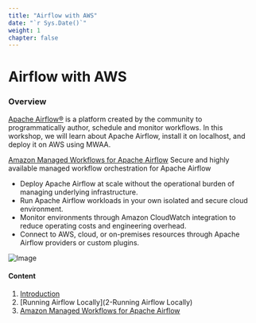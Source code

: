 ```yaml
---
title: "Airflow with AWS"
date: "`r Sys.Date()`"
weight: 1
chapter: false
---
```


# Airflow with AWS

### Overview

[Apache Airflow®](https://airflow.apache.org/) is a platform created by the community to programmatically author, schedule and monitor workflows. In this workshop,
we will learn about Apache Airflow, install it on localhost, and deploy it on AWS using MWAA.

[Amazon Managed Workflows for Apache Airflow](https://aws.amazon.com/vi/managed-workflows-for-apache-airflow/) Secure
and highly available
managed workflow orchestration for Apache Airflow

- Deploy Apache Airflow at scale without the operational burden of managing underlying infrastructure.
- Run Apache Airflow workloads in your own isolated and secure cloud environment.
- Monitor environments through Amazon CloudWatch integration to reduce operating costs and engineering overhead.
- Connect to AWS, cloud, or on-premises resources through Apache Airflow providers or custom plugins.


![Image](/repo_pmt_ws-fcj-003/images/001.png)

#### Content

1. [Introduction](1-Introduction/)
2. [Running Airflow Locally](2-Running Airflow Locally)
3. [Amazon Managed Workflows for Apache Airflow](3-MWAA/)